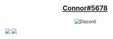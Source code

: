 ## <p align="center"><a href="https://connorsc.com" target="_blank">Connor#5678</a></p>
<p align="center"><img src="https://discord.c99.nl/widget/theme-4/431511164124659742.png" alt="Discord"/></p>
<img src="https://github-readme-stats.vercel.app/api/top-langs/?username=connorsc1&theme=blueberry&hide_border=false&include_all_commits=true&count_private=true&layout=compact" />
<img src="https://github-readme-stats.vercel.app/api?username=connorsc1&theme=blueberry&hide_border=false&include_all_commits=true&count_private=true"/> 
